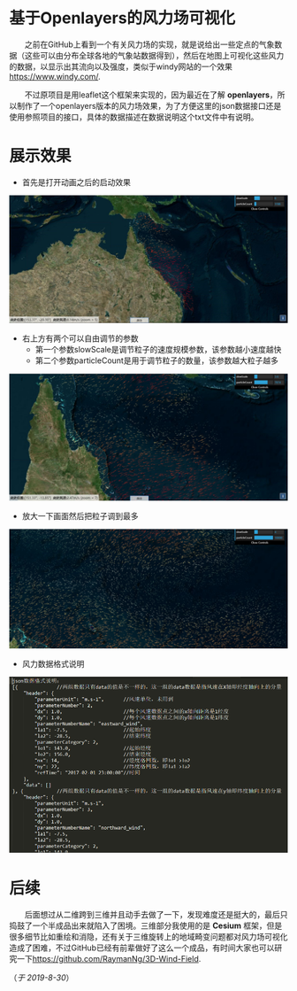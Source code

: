 # 基于Openlayers的风力场可视化
 &emsp;&emsp;之前在GitHub上看到一个有关风力场的实现，就是说给出一些定点的气象数据（这些可以由分布全球各地的气象站数据得到），然后在地图上可视化这些风力的数据，以显示出其流向以及强度，类似于windy网站的一个效果 <https://www.windy.com/>. 

&emsp;&emsp;不过原项目是用leaflet这个框架来实现的，因为最近在了解 **openlayers**，所以制作了一个openlayers版本的风力场效果，为了方便这里的json数据接口还是使用参照项目的接口，具体的数据描述在数据说明这个txt文件中有说明。

# 展示效果
+ 首先是打开动画之后的启动效果

![启动图](./src/1.png)

+ 右上方有两个可以自由调节的参数
    + 第一个参数slowScale是调节粒子的速度规模参数，该参数越小速度越快
    + 第二个参数particleCount是用于调节粒子的数量，该参数越大粒子越多

![粒子变多](./src/2.png)

+ 放大一下画面然后把粒子调到最多

![粒子最多](./src/3.png)

+ 风力数据格式说明

![数据说明](./src/4.png)

# 后续
&emsp;&emsp;后面想过从二维跨到三维并且动手去做了一下，发现难度还是挺大的，最后只捣鼓了一个半成品出来就陷入了困境。三维部分我使用的是 **Cesium** 框架，但是很多细节比如重绘和消隐，还有关于三维旋转上的地域畸变问题都对风力场可视化造成了困难，不过GitHub已经有前辈做好了这么一个成品，有时间大家也可以研究一下<https://github.com/RaymanNg/3D-Wind-Field>.

（*于 2019-8-30*）
